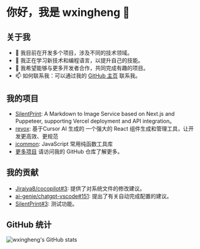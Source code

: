 # 你好，我是 wxingheng 👋

## 关于我
- 🔭 我目前在开发多个项目，涉及不同的技术领域。
- 🌱 我正在学习新技术和编程语言，以提升自己的技能。
- 👯 我希望能够与更多开发者合作，共同完成有趣的项目。
- 📫 如何联系我：可以通过我的 [GitHub 主页](https://github.com/wxingheng) 联系我。

## 我的项目
- [SilentPrint](https://github.com/wxingheng/markdown-to-image-serve): A Markdown to Image Service based on Next.js and Puppeteer, supporting Vercel deployment and API integration。
- [revox](https://github.com/wxingheng/revox): 基于Cursor AI 生成的 一个强大的 React 组件生成和管理工具，让开发更高效、更规范
- [jcommon](https://github.com/wxingheng/jcommon): JavaScript 常用纯函数工具库
- [更多项目](https://github.com/wxingheng?tab=repositories) 请访问我的 GitHub 仓库了解更多。

## 我的贡献
- [Jiraiya8/cocopilot#3](https://github.com/Jiraiya8/cocopilot/issues/3): 提供了对系统文件的修改建议。
- [ai-genie/chatgpt-vscode#151](https://github.com/ai-genie/chatgpt-vscode/issues/151): 提出了有关自动完成配置的建议。
- [SilentPrint#3](https://github.com/wxingheng/SilentPrint/issues/3): 测试功能。

## GitHub 统计
![wxingheng's GitHub stats](https://github-readme-stats.vercel.app/api?username=wxingheng&show_icons=true&theme=radical)
